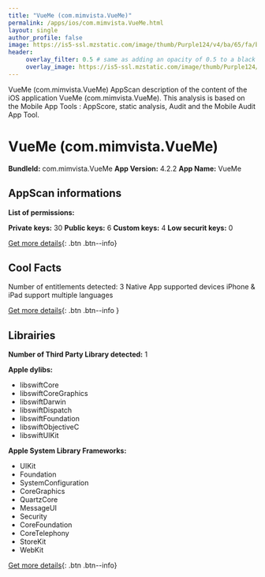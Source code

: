 ```yaml
---
title: "VueMe (com.mimvista.VueMe)"
permalink: /apps/ios/com.mimvista.VueMe.html
layout: single
author_profile: false
image: https://is5-ssl.mzstatic.com/image/thumb/Purple124/v4/ba/65/fa/ba65fa34-e7f6-4e0e-6d68-26dc981945ae/VueMeAppIcon-0-0-1x_U007emarketing-0-0-0-7-0-0-sRGB-0-0-0-GLES2_U002c0-512MB-85-220-0-0.png/512x512bb.jpg
header: 
     overlay_filter: 0.5 # same as adding an opacity of 0.5 to a black background
     overlay_image: https://is5-ssl.mzstatic.com/image/thumb/Purple124/v4/ba/65/fa/ba65fa34-e7f6-4e0e-6d68-26dc981945ae/VueMeAppIcon-0-0-1x_U007emarketing-0-0-0-7-0-0-sRGB-0-0-0-GLES2_U002c0-512MB-85-220-0-0.png/512x512bb.jpg
---
```

VueMe (com.mimvista.VueMe) AppScan description of the content of the iOS application VueMe (com.mimvista.VueMe). This analysis is based on the Mobile App Tools : AppScore, static analysis, Audit and the Mobile Audit App Tool.

# VueMe (com.mimvista.VueMe)

**BundleId:** com.mimvista.VueMe
**App Version:** 4.2.2
**App Name:** VueMe


## AppScan informations 

**List of permissions:** 
  
  
**Private keys:** 30
**Public keys:** 6
**Custom keys:** 4
**Low securit keys:** 0
  
[Get more details](/pricing.html){: .btn .btn--info}

## Cool Facts

Number of entitlements detected: 3
Native App
supported devices iPhone & iPad
support multiple languages
  
[Get more details](/pricing.html){: .btn .btn--info }

## Librairies 
**Number of Third Party Library detected:** 1


**Apple dylibs:**
- libswiftCore
- libswiftCoreGraphics
- libswiftDarwin
- libswiftDispatch
- libswiftFoundation
- libswiftObjectiveC
- libswiftUIKit


**Apple System Library Frameworks:**
- UIKit
- Foundation
- SystemConfiguration
- CoreGraphics
- QuartzCore
- MessageUI
- Security
- CoreFoundation
- CoreTelephony
- StoreKit
- WebKit


  
[Get more details](/pricing.html){: .btn .btn--info}


